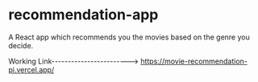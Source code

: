 # recommendation-app
A React app which recommends you the movies based on the genre you decide.

Working Link------------------------> https://movie-recommendation-pi.vercel.app/
